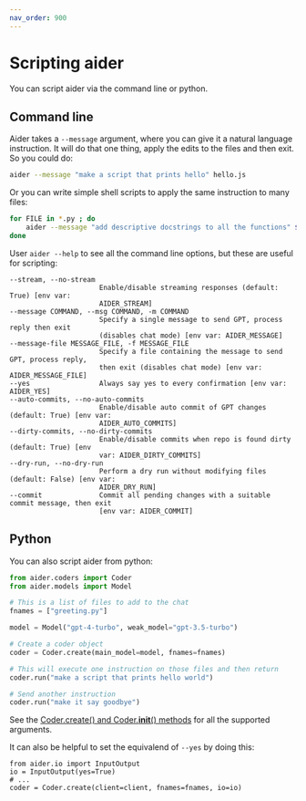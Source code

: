 ```yaml
---
nav_order: 900
---
```


# Scripting aider

You can script aider via the command line or python.

## Command line

Aider takes a `--message` argument, where you can give it a natural language instruction.
It will do that one thing, apply the edits to the files and then exit.
So you could do:

```bash
aider --message "make a script that prints hello" hello.js
```

Or you can write simple shell scripts to apply the same instruction to many files:

```bash
for FILE in *.py ; do
    aider --message "add descriptive docstrings to all the functions" $FILE
done
```

User `aider --help` to see all the command line options, but these are useful for scripting:

```
--stream, --no-stream
                      Enable/disable streaming responses (default: True) [env var:
                      AIDER_STREAM]
--message COMMAND, --msg COMMAND, -m COMMAND
                      Specify a single message to send GPT, process reply then exit
                      (disables chat mode) [env var: AIDER_MESSAGE]
--message-file MESSAGE_FILE, -f MESSAGE_FILE
                      Specify a file containing the message to send GPT, process reply,
                      then exit (disables chat mode) [env var: AIDER_MESSAGE_FILE]
--yes                 Always say yes to every confirmation [env var: AIDER_YES]
--auto-commits, --no-auto-commits
                      Enable/disable auto commit of GPT changes (default: True) [env var:
                      AIDER_AUTO_COMMITS]
--dirty-commits, --no-dirty-commits
                      Enable/disable commits when repo is found dirty (default: True) [env
                      var: AIDER_DIRTY_COMMITS]
--dry-run, --no-dry-run
                      Perform a dry run without modifying files (default: False) [env var:
                      AIDER_DRY_RUN]
--commit              Commit all pending changes with a suitable commit message, then exit
                      [env var: AIDER_COMMIT]
```


## Python

You can also script aider from python:

```python
from aider.coders import Coder
from aider.models import Model

# This is a list of files to add to the chat
fnames = ["greeting.py"]

model = Model("gpt-4-turbo", weak_model="gpt-3.5-turbo")

# Create a coder object
coder = Coder.create(main_model=model, fnames=fnames)

# This will execute one instruction on those files and then return
coder.run("make a script that prints hello world")

# Send another instruction
coder.run("make it say goodbye")
```

See the
[Coder.create() and Coder.__init__() methods](https://github.com/paul-gauthier/aider/blob/main/aider/coders/base_coder.py)
for all the supported arguments.

It can also be helpful to set the equivalend of `--yes` by doing this:

```
from aider.io import InputOutput
io = InputOutput(yes=True)
# ...
coder = Coder.create(client=client, fnames=fnames, io=io)
```

